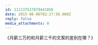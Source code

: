 ```yaml
---
id: 111137527879441856
date: 2015-06-06T02:27:58.000Z
reply: false
media_attachments: 0
---
```


《月薪三万的和月薪三千的文案的差别在哪？》

